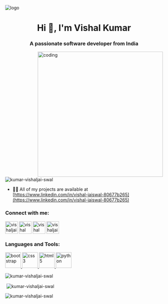 ![logo](https://mir-s3-cdn-cf.behance.net/project_modules/max_1200/79731568097599.5b50bca477735.jpg)
<h1 align="center">Hi 👋, I'm Vishal Kumar</h1>
<h3 align="center">A passionate software developer from India</h3>

<img align="right" alt="coding" width="400" src="https://camo.githubusercontent.com/cae12fddd9d6982901d82580bdf321d81fb299141098ca1c2d4891870827bf17/68747470733a2f2f6d69726f2e6d656469756d2e636f6d2f6d61782f313336302f302a37513379765349765f7430696f4a2d5a2e676966">

<p align="left"> <img src="https://komarev.com/ghpvc/?username=kumar-vishaljai-swal&label=Profile%20views&color=0e75b6&style=flat" alt="kumar-vishaljai-swal" /> </p>

- 👨‍💻 All of my projects are available at [https://www.linkedin.com/in/vishal-jaiswal-80677b265](https://www.linkedin.com/in/vishal-jaiswal-80677b265)

<h3 align="left">Connect with me:</h3>
<p align="left">
<a href="https://twitter.com/vishaljais1419" target="blank"><img align="center" src="https://encrypted-tbn0.gstatic.com/images?q=tbn:ANd9GcSSYmpPi9QdBVFOKcjBZ7Sv_KnFtnhVyUYCIw&usqp=CAU" alt="vishaljais1419" height="40" width="40" /></a>
<a href="https://www.linkedin.com/in/vishal-jaiswal-80677b265" target="blank"><img align="center" src="https://cdn-icons-png.flaticon.com/512/174/174857.png" alt="vishal jaiswal" height="40" width="40" /></a>
<a href="https://www.facebook.com/vishaljaiswal.vishalkumar.73" target="blank"><img align="center" src="https://encrypted-tbn0.gstatic.com/images?q=tbn:ANd9GcSqa3JcHHPA27AzegABz19EF_AO0ZLhh1N0kw&usqp=CAU" alt="vishal jaiswal" height="40" width="40" /></a>
<a href="https://instagram.com/vishaljaiswal2343" target="blank"><img align="center" src="https://i.pinimg.com/736x/21/d6/7f/21d67f1d6b3be5bb2e39395311c77fc6.jpg" alt="vishaljaiswal2343" height="40" width="40" /></a>
</p>

<h3 align="left">Languages and Tools:</h3>
<p align="left">
<a href="https://getbootstrap.com" target="_blank" rel="noreferrer"> <img src="https://encrypted-tbn0.gstatic.com/images?q=tbn:ANd9GcRNzhg9QIjXvkdpTOC_LzhrDp-ybRiUaYCuASkoJgSCTZFl6UnfhOg5bM1pqv-yniq7N70&usqp=CAU" alt="bootstrap" width="50" height="50"/> </a> 
<a href="https://www.w3schools.com/css/" target="_blank" rel="noreferrer"> <img src="https://i.pinimg.com/736x/a9/dc/c7/a9dcc740cad3149598307b5de8bc10c3.jpg" alt="css3" width="50" height="50"/> </a> 
<a href="https://www.w3.org/html/" target="_blank" rel="noreferrer"> <img src="https://png.pngtree.com/png-clipart/20190705/original/pngtree-html-file-document-icon-png-image_4187497.jpg" alt="html5" width="50" height="50"/> </a> 
<a href="https://www.python.org" target="_blank" rel="noreferrer"> <img src="https://i.pinimg.com/474x/fd/69/84/fd6984368ba75ec90b8f9fe0cae05566.jpg" alt="python" width="50" height="50"/> </a> </p>

<p><img align="left" src="https://github-readme-stats.vercel.app/api/top-langs?username=kumar-vishaljai-swal&show_icons=true&locale=en&layout=compact" alt="kumar-vishaljai-swal" /></p>
<br>

<p>&nbsp;<img align="center" src="https://github-readme-stats.vercel.app/api?username=kumar-vishaljai-swal&show_icons=true&locale=en" alt="kumar-vishaljai-swal" /></p>

<p><img align="center" src="https://github-readme-streak-stats.herokuapp.com/?user=kumar-vishaljai-swal&" alt="kumar-vishaljai-swal" /></p>

